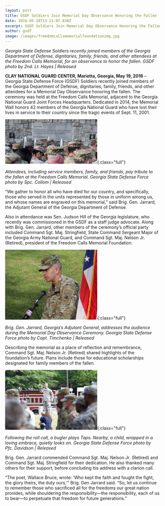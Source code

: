 ```yaml
---
layout: post
title: GSDF Soldiers Join Memorial Day Observance Honoring the Fallen
date: 2016-05-28T13:21:07.830Z
excerpt: GSDF Soldiers Join Memorial Day Observance Honoring the Fallen
author: gsdf
image: /images/freedomcallsmemorialfoundationimg.jpg
---
```

*Georgia State Defense Soldiers recently joined members of the Georgia Department of Defense, dignitaries, family, friends, and other attendees at the Freedom Calls Memorial, for an observance to honor the fallen. GSDF photo by 2nd. Lt. Hayes | Released*

**CLAY NATIONAL GUARD CENTER, Marietta, Georgia, May 19, 2016** – Georgia State Defense Force (GSDF) Soldiers recently joined members of the Georgia Department of Defense, dignitaries, family, friends, and other attendees for a Memorial Day Observance honoring the fallen. The ceremony was held at the Freedom Calls Memorial, adjacent to the Georgia National Guard Joint Forces Headquarters. Dedicated in 2014, the Memorial Wall honors 42 members of the Georgia National Guard who have lost their lives in service to their country since the tragic events of Sept. 11, 2001.

![Attendees, including service members, family, and friends, pay tribute to the fallen at the Freedom Calls Memorial. Georgia State Defense Force photo by Spc. Collom | Released](/images/memorialwall-2016-300x145.jpg){:class="full"}

*Attendees, including service members, family, and friends, pay tribute to the fallen at the Freedom Calls Memorial. Georgia State Defense Force photo by Spc. Collom | Released*

“We gather to honor all who have died for our country, and specifically, those who served in the units represented by those in uniform among us, and whose names are engraved on this memorial,” said Brig. Gen. Jarrard, the Adjutant General of the Georgia Department of Defense.

Also in attendance was Sen. Judson Hill of the Georgia legislature, who recently was commissioned in the GSDF as a staff judge advocate. Along with Brig. Gen. Jarrard, other members of the ceremony’s official party included Command Sgt. Maj. Stringfield, State Command Sergeant Major of the Georgia Army National Guard, and Command Sgt. Maj. Nelson Jr. (Retired), president of the Freedom Calls Memorial Foundation.

![Brig. Gen. Jarrard, Georgia’s Adjutant General, addresses the audience during the Memorial Day Observance Ceremony. Georgia State Defense Force photo by Capt. Timchenko | Released](/images/memorialday-2016tn-up-300x228.jpg){:class="full"}

*Brig. Gen. Jarrard, Georgia’s Adjutant General, addresses the audience during the Memorial Day Observance Ceremony. Georgia State Defense Force photo by Capt. Timchenko | Released*

Describing the memorial as a place of reflection and remembrance, Command Sgt. Maj. Nelson Jr. (Retired) shared highlights of the foundation’s future. Plans include those for educational scholarships designated for family members of the fallen.

![The Memorial Day Observance involves a roll call of the names and hometowns of the 42 individuals who have lost their lives in service to this county. Following the roll call, a bugler plays Taps. Nearby, a child, wrapped in a loving embrace, quietly looks on. Georgia State Defense Force photo by Pfc. Davidson | Released](/images/memorialwallrollcall_2_2016-300x195.jpg){:class="full"}

*Following the roll call, a bugler plays Taps. Nearby, a child, wrapped in a loving embrace, quietly looks on. Georgia State Defense Force photo by Pfc. Davidson | Released*

Brig. Gen. Jarrard commended Command Sgt. Maj. Nelson Jr. (Retired) and Command Sgt. Maj. Stringfield for their dedication. He also thanked many others for their support, before concluding his address with a clarion call.

“The poet, Wallace Bruce, wrote: ‘Who kept the faith and fought the fight, the glory theirs, the duty ours,’” Brig. Gen Jarrard said. “So, let us continue to remember those who sacrificed all for the freedoms our great nation provides, while shouldering the responsibility—the responsibility, each of us to bear—to perpetuate that freedom for future generations.”
